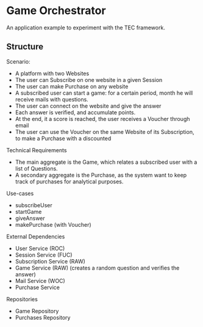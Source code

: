 # Game Orchestrator
An application example to experiment with the TEC framework.

## Structure
Scenario:
- A platform with two Websites
- The user can Subscribe on one website in a given Session
- The user can make Purchase on any website
- A subscribed user can start a game: for a certain period, month he will receive mails with questions.
- The user can connect on the website and give the answer
- Each answer is verified, and accumulate points.
- At the end, it a score is reached, the user receives a Voucher through email
- The user can use the Voucher on the same Website of its Subscription, to make a Purchase with a discounted

Technical Requirements
- The main aggregate is the Game, which relates a subscribed user with a list of Questions.
- A secondary aggregate is the Purchase, as the system want to keep track of purchases for analytical purposes.

Use-cases
- subscribeUser
- startGame
- giveAnswer
- makePurchase (with Voucher)

External Dependencies
- User Service (ROC)
- Session Service (FUC)
- Subscription Service (RAW)
- Game Service (RAW) (creates a random question and verifies the answer)
- Mail Service (WOC)
- Purchase Service

Repositories
- Game Repository
- Purchases Repository
